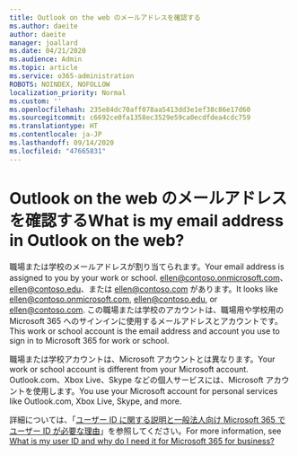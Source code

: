 ```yaml
---
title: Outlook on the web のメールアドレスを確認する
ms.author: daeite
author: daeite
manager: joallard
ms.date: 04/21/2020
ms.audience: Admin
ms.topic: article
ms.service: o365-administration
ROBOTS: NOINDEX, NOFOLLOW
localization_priority: Normal
ms.custom: ''
ms.openlocfilehash: 235e84dc70aff078aa5413dd3e1ef38c86e17d60
ms.sourcegitcommit: c6692ce0fa1358ec3529e59ca0ecdfdea4cdc759
ms.translationtype: HT
ms.contentlocale: ja-JP
ms.lasthandoff: 09/14/2020
ms.locfileid: "47665831"
---
```

# <a name="what-is-my-email-address-in-outlook-on-the-web"></a><span data-ttu-id="8062e-102">Outlook on the web のメールアドレスを確認する</span><span class="sxs-lookup"><span data-stu-id="8062e-102">What is my email address in Outlook on the web?</span></span>

<span data-ttu-id="8062e-103">職場または学校のメールアドレスが割り当てられます。</span><span class="sxs-lookup"><span data-stu-id="8062e-103">Your email address is assigned to you by your work or school.</span></span> <span data-ttu-id="8062e-104">ellen@contoso.onmicrosoft.com、ellen@contoso.edu、または ellen@contoso.com があります。</span><span class="sxs-lookup"><span data-stu-id="8062e-104">It looks like ellen@contoso.onmicrosoft.com, ellen@contoso.edu, or ellen@contoso.com.</span></span> <span data-ttu-id="8062e-105">この職場または学校のアカウントは、職場用や学校用の Microsoft 365 へのサインインに使用するメールアドレスとアカウントです。</span><span class="sxs-lookup"><span data-stu-id="8062e-105">This work or school account is the email address and account you use to sign in to Microsoft 365 for work or school.</span></span>

<span data-ttu-id="8062e-106">職場または学校アカウントは、Microsoft アカウントとは異なります。</span><span class="sxs-lookup"><span data-stu-id="8062e-106">Your work or school account is different from your Microsoft account.</span></span> <span data-ttu-id="8062e-107">Outlook.com、Xbox Live、Skype などの個人サービスには、Microsoft アカウントを使用します。</span><span class="sxs-lookup"><span data-stu-id="8062e-107">You use your Microsoft account for personal services like Outlook.com, Xbox Live, Skype, and more.</span></span>

<span data-ttu-id="8062e-108">詳細については、「[ユーザー ID に関する説明と一般法人向け Microsoft 365 でユーザー ID が必要な理由](https://support.office.com/article/37da662b-5da6-4b56-a091-2731b2ecc8b4)」を参照してください。</span><span class="sxs-lookup"><span data-stu-id="8062e-108">For more information, see [What is my user ID and why do I need it for Microsoft 365 for business?](https://support.office.com/article/37da662b-5da6-4b56-a091-2731b2ecc8b4)</span></span>
